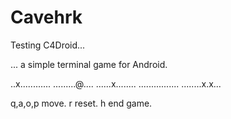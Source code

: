 Cavehrk
=======

Testing C4Droid...

... a simple terminal game for Android.

..x............
.........@....
......x........
................
........x.x...

q,a,o,p move.
r reset.
h end game.
